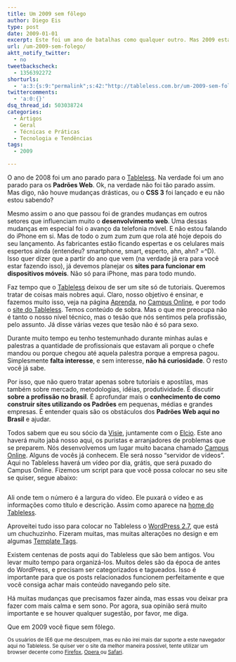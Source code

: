 ```yaml
---
title: Um 2009 sem fôlego
author: Diego Eis
type: post
date: 2009-01-01
excerpt: Este foi um ano de batalhas como qualquer outro. Mas 2009 está chegando e quem sabe qual será o caminho que o desenvolvimento web irá percorrer?
url: /um-2009-sem-folego/
aktt_notify_twitter:
  - no
tweetbackscheck:
  - 1356392272
shorturls:
  - 'a:3:{s:9:"permalink";s:42:"http://tableless.com.br/um-2009-sem-folego";s:7:"tinyurl";s:26:"http://tinyurl.com/4xmotp5";s:4:"isgd";s:19:"http://is.gd/l32fER";}'
twittercomments:
  - 'a:0:{}'
dsq_thread_id: 503038724
categories:
  - Artigos
  - Geral
  - Técnicas e Práticas
  - Tecnologia e Tendências
tags:
  - 2009

---
```

O ano de 2008 foi um ano parado para o [Tableless][1]. Na verdade foi um ano parado para os **Padrões Web**. Ok, na verdade não foi tão parado assim. Mas digo, não houve mudanças drásticas, ou o **CSS 3** foi lançado e eu não estou sabendo?<!--more-->


  
Mesmo assim o ano que passou foi de grandes mudanças em outros setores que influenciam muito o **desenvolvimento web**. Uma dessas mudanças em especial foi o avanço da telefonia móvel. E não estou falando do iPhone em si. Mas de todo o zum zum zum que rola até hoje depois do seu lançamento. As fabricantes estão ficando espertas e os celulares mais espertos ainda (entendeu? smartphone, smart, esperto, ahn, ahn? =^D). Isso quer dizer que a partir do ano que vem (na verdade já era para você estar fazendo isso), já devemos planejar os **sites para funcionar em dispositivos móveis**. Não só para iPhone, mas para todo mundo.

Faz tempo que o [Tableless][2] deixou de ser um site só de tutoriais. Queremos tratar de coisas mais nobres aqui. Claro, nosso objetivo é ensinar, e fazemos muito isso, veja na página [Aprenda][3], no [Campus Online][4], e por todo o [site do Tableless][5]. Temos conteúdo de sobra. Mas o que me preocupa não é tanto o nosso nível técnico, mas o tesão que nós sentimos pela profissão, pelo assunto. Já disse várias vezes que tesão não é só para sexo.
  
Durante muito tempo eu tenho testemunhado durante minhas aulas e palestras a quantidade de profissionais que estavam ali porque o chefe mandou ou porque chegou até aquela palestra porque a empresa pagou. Simplesmente **falta interesse**, e sem interesse, **não há curiosidade**. O resto você já sabe.
  
Por isso, que não quero tratar apenas sobre tutoriais e apostilas, mas também sobre mercado, metodologias, idéias, produtividade. É discutir **sobre a profissão no brasil**. É aprofundar mais o **conhecimento de como construir sites utilizando os Padrões** em pequenas, médias e grandes empresas. É entender quais são os obstáculos dos **Padrões Web aqui no Brasil** e ajudar.

Todos sabem que eu sou sócio da [Visie][6], juntamente com o [Elcio][7]. Este ano haverá muito jabá nosso aqui, os puristas e arranjadores de problemas que se preparem. Nós desenvolvemos um lugar muito bacana chamado [Campus Online][8]. Alguns de vocês já conhecem. Ele será nosso &#8220;servidor de vídeos&#8221;. Aqui no Tableless haverá um vídeo por dia, grátis, que será puxado do Campus Online. Fizemos um script para que você possa colocar no seu site se quiser, segue abaixo:

<pre lang="javascript"></pre>

Ali onde tem o número é a largura do vídeo. Ele puxará o vídeo e as informações como título e descrição. Assim como aparece na [home do Tableless][5].

Aproveitei tudo isso para colocar no Tableless o [WordPress 2.7][9], que está um chuchuzinho. Fizeram muitas, mas muitas alterações no design e em algumas [Template Tags][10].
  
Existem centenas de posts aqui do Tableless que são bem antigos. Vou levar muito tempo para organizá-los. Muitos deles são da época de antes do WordPress, e precisam ser categorizados e tagueados. Isso é importante para que os posts relacionados funcionem perfeitamente e que você consiga achar mais conteúdo navegando pelo site.

Há muitas mudanças que precisamos fazer ainda, mas essas vou deixar pra fazer com mais calma e sem sono. Por agora, sua opinião será muito importante e se houver qualquer sugestão, por favor, me diga.

Que em 2009 você fique sem fôlego.

<small>Os usuários de IE6 que me desculpem, mas eu não irei mais dar suporte a este navegador aqui no Tableless. Se quiser ver o site da melhor maneira possível, tente utilizar um browser decente como <a href="http://getfirefox.com" title="O melhor browser da história">Firefox</a>, <a href="http://opera.com">Opera </a>ou <a href="http://apple.com/safari/">Safari</a>.</small>

 [1]: http://tableless.com.br/ "CSS e XHTML na ponta da língua"
 [2]: http://tableless.com.br/ "Padrões Web e boas práticas de desenvolvimento"
 [3]: http://tableless.com.br/aprenda
 [4]: http://visie.com.br/campus/ "Vídeos tutoriais sobre Tableless e outros assuntos"
 [5]: http://tableless.com.br/ "Desenvolvimento web com CSS e XHTML"
 [6]: http://visie.com.br/ "Treinamentos e Desenvolvimento de sistemas e E-Commerce"
 [7]: http://blog.elcio.com.br/
 [8]: http://visie.com.br/campus/ "videos tutoriais de tableless e ajax"
 [9]: http://wordpress.org/
 [10]: http://codex.wordpress.org/Template_Tags